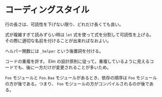 # コーディングスタイル

行の長さは、可読性を下げない限り、どれだけ長くても良い。

式が複雑すぎて読みずらい時は `let` 式を使って式を分割して可読性を上げる。その際に適切な名前を付けることが出来ればなおよい。

ヘルパー関数には `_helper` という後置詞を付ける。

コードの重複を許す。 Elm の設計原則に従って。重複しているように見えるコードでも、後に一方だけが変更されることが多いため。

`Foo` モジュールと `Foo.Baa` モジュールがあるとき、依存の順序は `Foo` モジュールの方が後である。つまり、 `Foo` モジュールの方がコンパイルされるのが後である。
